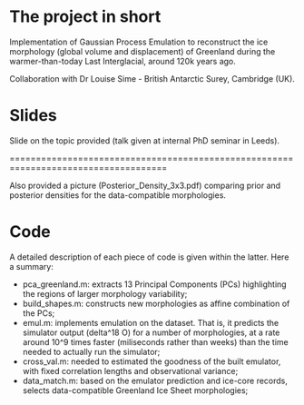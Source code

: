 # The project in short
Implementation of Gaussian Process Emulation to reconstruct the ice morphology (global volume and displacement) of Greenland during the warmer-than-today Last Interglacial, around 120k years ago.

Collaboration with Dr Louise Sime - British Antarctic Surey, Cambridge (UK).


# Slides
Slide on the topic provided (talk given at internal PhD seminar in Leeds).

====================================================================================

Also provided a picture (Posterior_Density_3x3.pdf) comparing prior and posterior densities for the data-compatible morphologies.


# Code
A detailed description of each piece of code is given within the latter. Here a summary:
- pca_greenland.m: extracts 13 Principal Components (PCs) highlighting the regions of larger morphology variability;
- build_shapes.m:  constructs new morphologies as affine combination of the PCs;
- emul.m:          implements emulation on the dataset. That is, it predicts the simulator output (delta^18 O) for a number of morphologies, at a rate around 10^9 times faster (miliseconds rather than weeks) than the time needed to actually run the simulator;
- cross_val.m:     needed to estimated the goodness of the built emulator, with fixed correlation lengths and observational variance;
- data_match.m:    based on the emulator prediction and ice-core records, selects data-compatible Greenland Ice Sheet morphologies;
